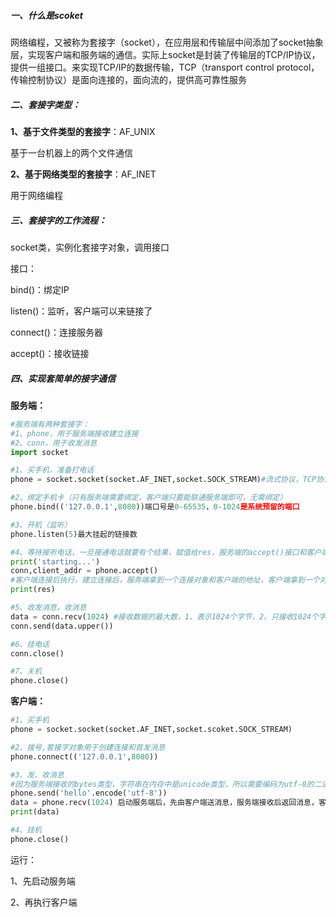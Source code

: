 ##### 一、什么是scoket

网络编程，又被称为套接字（socket），在应用层和传输层中间添加了socket抽象层，实现客户端和服务端的通信。实际上socket是封装了传输层的TCP/IP协议，提供一组接口。来实现TCP/IP的数据传输，TCP（transport control protocol，传输控制协议）是面向连接的，面向流的，提供高可靠性服务 

##### 二、套接字类型：

**1、基于文件类型的套接字**：AF_UNIX

基于一台机器上的两个文件通信

**2、基于网络类型的套接字**：AF_INET

用于网络编程

##### 三、套接字的工作流程：

socket类，实例化套接字对象，调用接口

接口：

bind()：绑定IP

listen()：监听，客户端可以来链接了

connect()：连接服务器

accept()：接收链接

##### 四、实现套简单的接字通信

**服务端：**

```python
#服务端有两种套接字：
#1、phone，用于服务端接收建立连接
#2、conn，用于收发消息
import socket

#1、买手机，准备打电话
phone = socket.socket(socket.AF_INET,socket.SOCK_STREAM)#流式协议，TCP协议

#2、绑定手机卡（只有服务端需要绑定，客户端只要能联通服务端即可，无需绑定）
phone.bind(('127.0.0.1',8080))端口号是0-65535，0-1024是系统预留的端口

#3、开机（监听）
phone.listen(5)最大挂起的链接数

#4、等待接听电话，一旦接通电话就要有个结果，赋值给res，服务端的accept()接口和客户端的connect()接口对应，就是TCP协议的三次握手
print('starting...')
conn,client_addr = phone.accept() 
#客户端连接后执行，建立连接后，服务端拿到一个连接对象和客户端的地址，客户端拿到一个对象，通过这个对象可以进行收发消息
print(res)

#5、收发消息，收消息
data = conn.recv(1024) #接收数据的最大数，1、表示1024个字节，2、只接收1024个字节，即使是1025个字节
conn.send(data.upper())

#6、挂电话
conn.close()

#7、关机
phone.close()
```



**客户端：**

```python
#1、买手机
phone = socket.socket(socket.AF_INET,socket.scoket.SOCK_STREAM)

#2、拨号,套接字对象用于创建连接和首发消息
phone.connect(('127.0.0.1',8080))

#3、发、收消息
#因为服务端接收的bytes类型，字符串在内存中是unicode类型，所以需要编码为utf-8的二进制类型
phone.send('hello'.encode('utf-8'))
data = phone.recv(1024) 启动服务端后，先由客户端送消息，服务端接收后返回消息，客户端再接收消息
print(data)

#4、挂机
phone.close()
```

运行：

1、先启动服务端

2、再执行客户端